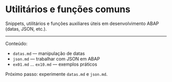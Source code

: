 # Utilitários e funções comuns

Snippets, utilitários e funções auxiliares úteis em desenvolvimento ABAP (datas, JSON, etc.).

---

Conteúdo:
- `datas.md` — manipulação de datas
- `json.md` — trabalhar com JSON em ABAP
- `ex01.md` … `ex10.md` — exemplos práticos

Próximo passo: experimente `datas.md` e `json.md`.